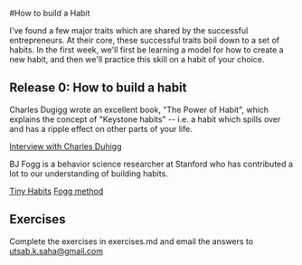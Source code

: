 #How to build a Habit

I've found a few major traits which are shared by the successful entrepreneurs.  At their core, these successful traits boil down to a set of habits.  In the first week, we'll first be learning a model for how to create a new habit, and then we'll practice this skill on a habit of your choice. 


## Release 0: How to build a habit

Charles Dugigg wrote an excellent book, "The Power of Habit", which explains the concept of "Keystone habits" -- i.e. a habit which spills over and has a ripple effect on other parts of your life.   

[Interview with Charles Duhigg](https://www.youtube.com/watch?v=C8XG02das-A)

BJ Fogg is a behavior science researcher at Stanford who has contributed a lot to our understanding of building habits.  

[Tiny Habits](https://www.youtube.com/watch?v=AdKUJxjn-R8)
[Fogg method](http://www.foggmethod.com/)

## Exercises

Complete the exercises in exercises.md and email the answers to utsab.k.saha@gmail.com
